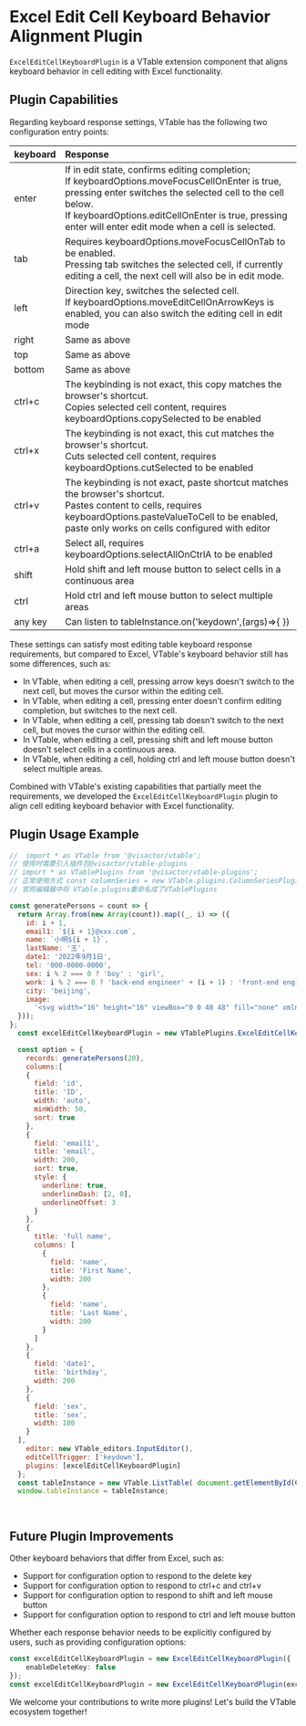 # Excel Edit Cell Keyboard Behavior Alignment Plugin

`ExcelEditCellKeyboardPlugin` is a VTable extension component that aligns keyboard behavior in cell editing with Excel functionality.

## Plugin Capabilities
Regarding keyboard response settings, VTable has the following two configuration entry points:

| keyboard   | Response                                                                                                                                                                                                                                                  |
| :--------- | :---------------------------------------------------------------------------------------------------------------------------------------------------------------------------------------------------------------------------------------------------- |
| enter      | If in edit state, confirms editing completion;<br> If keyboardOptions.moveFocusCellOnEnter is true, pressing enter switches the selected cell to the cell below.<br> If keyboardOptions.editCellOnEnter is true, pressing enter will enter edit mode when a cell is selected. |
| tab        | Requires keyboardOptions.moveFocusCellOnTab to be enabled.<br> Pressing tab switches the selected cell, if currently editing a cell, the next cell will also be in edit mode. |
| left       | Direction key, switches the selected cell.<br> If keyboardOptions.moveEditCellOnArrowKeys is enabled, you can also switch the editing cell in edit mode |
| right      | Same as above |
| top        | Same as above |
| bottom     | Same as above |
| ctrl+c     | The keybinding is not exact, this copy matches the browser's shortcut.<br> Copies selected cell content, requires keyboardOptions.copySelected to be enabled |
| ctrl+x     | The keybinding is not exact, this cut matches the browser's shortcut.<br> Cuts selected cell content, requires keyboardOptions.cutSelected to be enabled |
| ctrl+v     | The keybinding is not exact, paste shortcut matches the browser's shortcut.<br> Pastes content to cells, requires keyboardOptions.pasteValueToCell to be enabled, paste only works on cells configured with editor |
| ctrl+a     | Select all, requires keyboardOptions.selectAllOnCtrlA to be enabled |
| shift      | Hold shift and left mouse button to select cells in a continuous area |
| ctrl       | Hold ctrl and left mouse button to select multiple areas |
| any key    | Can listen to tableInstance.on('keydown',(args)=>{ }) |

These settings can satisfy most editing table keyboard response requirements, but compared to Excel, VTable's keyboard behavior still has some differences, such as:

- In VTable, when editing a cell, pressing arrow keys doesn't switch to the next cell, but moves the cursor within the editing cell.
- In VTable, when editing a cell, pressing enter doesn't confirm editing completion, but switches to the next cell.
- In VTable, when editing a cell, pressing tab doesn't switch to the next cell, but moves the cursor within the editing cell.
- In VTable, when editing a cell, pressing shift and left mouse button doesn't select cells in a continuous area.
- In VTable, when editing a cell, holding ctrl and left mouse button doesn't select multiple areas.


Combined with VTable's existing capabilities that partially meet the requirements, we developed the `ExcelEditCellKeyboardPlugin` plugin to align cell editing keyboard behavior with Excel functionality.

## Plugin Usage Example

```javascript livedemo template=vtable
//  import * as VTable from '@visactor/vtable';
// 使用时需要引入插件包@visactor/vtable-plugins
// import * as VTablePlugins from '@visactor/vtable-plugins';
// 正常使用方式 const columnSeries = new VTable.plugins.ColumnSeriesPlugin({});
// 官网编辑器中将 VTable.plugins重命名成了VTablePlugins

const generatePersons = count => {
  return Array.from(new Array(count)).map((_, i) => ({
    id: i + 1,
    email1: `${i + 1}@xxx.com`,
    name: `小明${i + 1}`,
    lastName: '王',
    date1: '2022年9月1日',
    tel: '000-0000-0000',
    sex: i % 2 === 0 ? 'boy' : 'girl',
    work: i % 2 === 0 ? 'back-end engineer' + (i + 1) : 'front-end engineer' + (i + 1),
    city: 'beijing',
    image:
      '<svg width="16" height="16" viewBox="0 0 48 48" fill="none" xmlns="http://www.w3.org/2000/svg"><path d="M34 10V4H8V38L14 35" stroke="#f5a623" stroke-width="1" stroke-linecap="round" stroke-linejoin="round"/><path d="M14 44V10H40V44L27 37.7273L14 44Z" fill="#f5a623" stroke="#f5a623" stroke-width="1" stroke-linejoin="round"/></svg>'
  }));
};
  const excelEditCellKeyboardPlugin = new VTablePlugins.ExcelEditCellKeyboardPlugin();

  const option = {
    records: generatePersons(20),
    columns:[
    {
      field: 'id',
      title: 'ID',
      width: 'auto',
      minWidth: 50,
      sort: true
    },
    {
      field: 'email1',
      title: 'email',
      width: 200,
      sort: true,
      style: {
        underline: true,
        underlineDash: [2, 0],
        underlineOffset: 3
      }
    },
    {
      title: 'full name',
      columns: [
        {
          field: 'name',
          title: 'First Name',
          width: 200
        },
        {
          field: 'name',
          title: 'Last Name',
          width: 200
        }
      ]
    },
    {
      field: 'date1',
      title: 'birthday',
      width: 200
    },
    {
      field: 'sex',
      title: 'sex',
      width: 100
    }
  ],
    editor: new VTable_editors.InputEditor(),
    editCellTrigger: ['keydown'],
    plugins: [excelEditCellKeyboardPlugin]
  };
  const tableInstance = new VTable.ListTable( document.getElementById(CONTAINER_ID),option);
  window.tableInstance = tableInstance;

  
```

## Future Plugin Improvements

Other keyboard behaviors that differ from Excel, such as:

- Support for configuration option to respond to the delete key
- Support for configuration option to respond to ctrl+c and ctrl+v
- Support for configuration option to respond to shift and left mouse button
- Support for configuration option to respond to ctrl and left mouse button

Whether each response behavior needs to be explicitly configured by users, such as providing configuration options:
```ts
const excelEditCellKeyboardPlugin = new ExcelEditCellKeyboardPlugin({
    enableDeleteKey: false
});
const excelEditCellKeyboardPlugin = new ExcelEditCellKeyboardPlugin(excelEditCellKeyboardPlugin);

```

We welcome your contributions to write more plugins! Let's build the VTable ecosystem together!